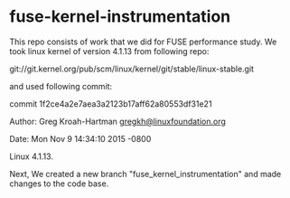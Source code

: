# fuse-kernel-instrumentation

This repo consists of work that we did for FUSE performance study. We took linux kernel of version 4.1.13 from following repo:

git://git.kernel.org/pub/scm/linux/kernel/git/stable/linux-stable.git

and used following commit:

commit 1f2ce4a2e7aea3a2123b17aff62a80553df31e21

Author: Greg Kroah-Hartman <gregkh@linuxfoundation.org>

Date:   Mon Nov 9 14:34:10 2015 -0800

Linux 4.1.13.

Next, We created a new branch "fuse_kernel_instrumentation" and made changes to the code base.
